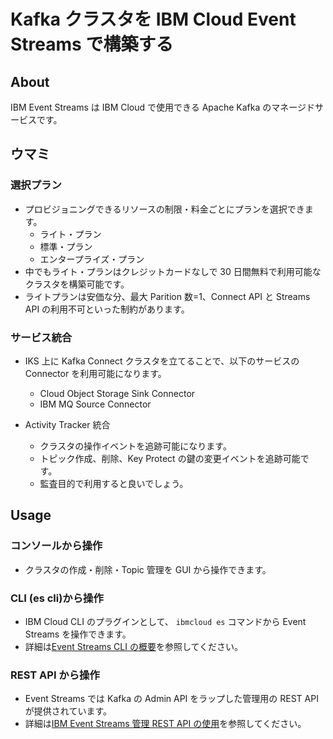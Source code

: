 # Kafka クラスタを IBM Cloud Event Streams で構築する

## About

IBM Event Streams は IBM Cloud で使用できる Apache Kafka のマネージドサービスです。

## ウマミ

### 選択プラン

- プロビジョニングできるリソースの制限・料金ごとにプランを選択できます。
  - ライト・プラン
  - 標準・プラン
  - エンタープライズ・プラン
- 中でもライト・プランはクレジットカードなしで 30 日間無料で利用可能なクラスタを構築可能です。
- ライトプランは安価な分、最大 Parition 数=1、Connect API と Streams API の利用不可といった制約があります。

### サービス統合

- IKS 上に Kafka Connect クラスタを立てることで、以下のサービスの Connector を利用可能になります。

  - Cloud Object Storage Sink Connector
  - IBM MQ Source Connector

- Activity Tracker 統合
  - クラスタの操作イベントを追跡可能になります。
  - トピック作成、削除、Key Protect の鍵の変更イベントを追跡可能です。
  - 監査目的で利用すると良いでしょう。

## Usage

### コンソールから操作

- クラスタの作成・削除・Topic 管理を GUI から操作できます。

### CLI (es cli)から操作

- IBM Cloud CLI のプラグインとして、 `ibmcloud es` コマンドから Event Streams を操作できます。
- 詳細は[Event Streams CLI の概要](https://cloud.ibm.com/docs/services/EventStreams?topic=eventstreams-cli)を参照してください。

### REST API から操作

- Event Streams では Kafka の Admin API をラップした管理用の REST API が提供されています。
- 詳細は[IBM Event Streams 管理 REST API の使用](https://cloud.ibm.com/docs/services/EventStreams?topic=eventstreams-admin_api)を参照してください。
